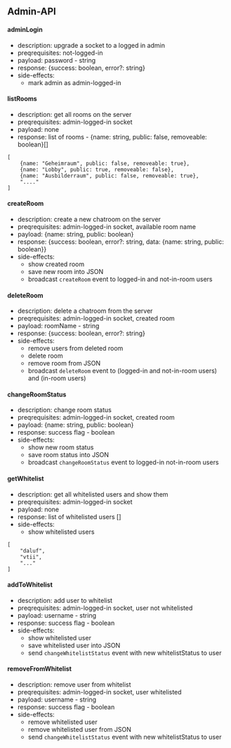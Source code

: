 ## Admin-API

#### adminLogin
* description: upgrade a socket to a logged in admin
* preqrequisites: not-logged-in
* payload: password - string
* response: {success: boolean, error?: string}
* side-effects:
	* mark admin as admin-logged-in

#### listRooms
* description: get all rooms on the server
* preqrequisites: admin-logged-in socket
* payload: none
* response: list of rooms - {name: string, public: false, removeable: boolean}[]
```
[
    {name: "Geheimraum", public: false, removeable: true},
    {name: "Lobby", public: true, removeable: false},
    {name: "Ausbilderraum", public: false, removeable: true},
    "...."
]
```

#### createRoom
* description: create a new chatroom on the server
* preqrequisites: admin-logged-in socket, available room name
* payload: {name: string, public: boolean}
* response: {success: boolean, error?: string, data: {name: string, public: boolean}}
* side-effects: 
	* show created room
	* save new room into JSON
	* broadcast `createRoom` event to logged-in and not-in-room users

#### deleteRoom
* description: delete a chatroom from the server
* preqrequisites: admin-logged-in socket, created room 
* payload: roomName - string
* response: {success: boolean, error?: string}
* side-effects: 
	* remove users from deleted room
	* delete room
	* remove room from JSON
	* broadcast `deleteRoom` event to (logged-in and not-in-room users) and (in-room users)

#### changeRoomStatus
* description: change room status
* preqrequisites: admin-logged-in socket, created room
* payload: {name: string, public: boolean}
* response: success flag - boolean
* side-effects: 
	* show new room status
	* save room status into JSON
	* broadcast `changeRoomStatus` event to logged-in not-in-room users

#### getWhitelist
* description: get all whitelisted users and show them
* preqrequisites: admin-logged-in socket
* payload: none
* response: list of whitelisted users []
* side-effects: 
	* show whitelisted users
```
[
	"daluf",
	"vtii",
	"..."
]
```

#### addToWhitelist
* description: add user to whitelist
* preqrequisites: admin-logged-in socket, user not whitelisted
* payload: username - string
* response: success flag - boolean
* side-effects: 
	* show whitelisted user
	* save whitelisted user into JSON
	* send `changeWhitelistStatus` event with new whitelistStatus to user

#### removeFromWhitelist
* description: remove user from whitelist
* preqrequisites: admin-logged-in socket, user whitelisted
* payload: username - string
* response: success flag - boolean
* side-effects: 
	* remove whitelisted user
	* remove whitelisted user from JSON
	* send `changeWhitelistStatus` event with new whitelistStatus to user 
